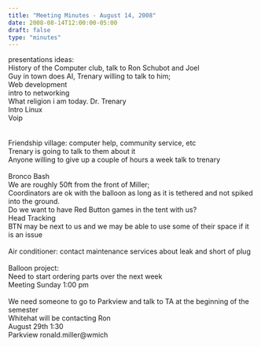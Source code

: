 ```yaml
---
title: "Meeting Minutes - August 14, 2008"
date: 2008-08-14T12:00:00-05:00
draft: false
type: "minutes"
---
```


presentations ideas:<br />
History of the Computer club, talk to Ron Schubot and Joel<br />
Guy in town does AI, Trenary willing to talk to him;<br />
Web development<br />
intro to networking<br />
What religion i am today. Dr. Trenary<br />
Intro Linux<br />
Voip<br />
<br />
<br />
Friendship village: computer help, community service, etc<br />
Trenary is going to talk to them about it<br />
Anyone willing to give up a couple of hours a week talk to trenary<br />
<br />
Bronco Bash<br />
We are roughly 50ft from the front of Miller;<br />
Coordinators are ok with the balloon as long as it is tethered and not spiked into the ground.<br />
Do we want to have Red Button games in the tent with us?<br />
Head Tracking<br />
BTN may be next to us and we may be able to use some of their space if it is an issue<br />
<br />
Air conditioner: contact maintenance services about leak and short of plug<br />
<br />
Balloon project:<br />
Need to start ordering parts over the next week<br />
Meeting Sunday 1:00 pm<br />
<br />
We need someone to go to Parkview and talk to TA at the beginning of the semester<br />
Whitehat will be contacting Ron<br />
August 29th 1:30<br />
Parkview  ronald.miller@wmich
